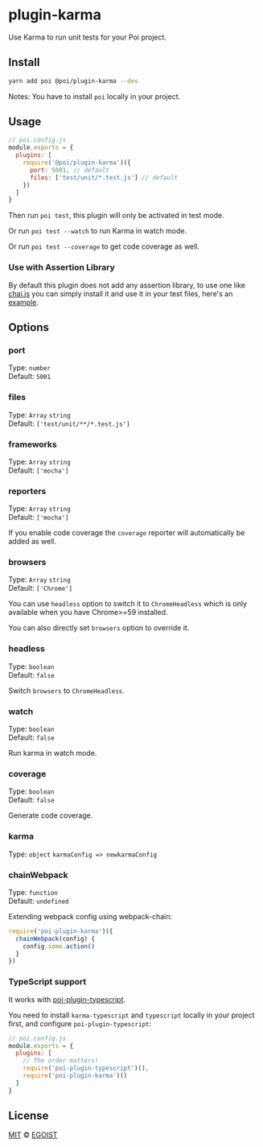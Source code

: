 # plugin-karma

Use Karma to run unit tests for your Poi project.

## Install

```bash
yarn add poi @poi/plugin-karma --dev
```

Notes: You have to install `poi` locally in your project.

## Usage

```js
// poi.config.js
module.exports = {
  plugins: [
    require('@poi/plugin-karma')({
      port: 5001, // default
      files: ['test/unit/*.test.js'] // default
    })
  ]
}
```

Then run `poi test`, this plugin will only be activated in test mode.

Or run `poi test --watch` to run Karma in watch mode.

Or run `poi test --coverage` to get code coverage as well.

### Use with Assertion Library

By default this plugin does not add any assertion library, to use one like [chai.js](http://www.chaijs.com/) you can simply install it and use it in your test files, here's an [example](./example/App.test.js).

## Options

### port

Type: `number`<br>
Default: `5001`

### files

Type: `Array` `string`<br>
Default: `['test/unit/**/*.test.js']`

### frameworks

Type: `Array` `string`<br>
Default: `['mocha']`

### reporters

Type: `Array` `string`<br>
Default: `['mocha']`

If you enable code coverage the `coverage` reporter will automatically be added as well.

### browsers

Type: `Array` `string`<br>
Default: `['Chrome']`

You can use `headless` option to switch it to `ChromeHeadless` which is only available when you have Chrome>=59 installed.

You can also directly set `browsers` option to override it.

### headless

Type: `boolean`<br>
Default: `false`

Switch `browsers` to `ChromeHeadless`.

### watch

Type: `boolean`<br>
Default: `false`

Run karma in watch mode.

### coverage

Type: `boolean`<br>
Default: `false`

Generate code coverage.

### karma

Type: `object` `karmaConfig => newkarmaConfig`

### chainWebpack

Type: `function`<br>
Default: `undefined`

Extending webpack config using webpack-chain:

```js
require('poi-plugin-karma')({
  chainWebpack(config) {
    config.some.action()
  }
})
```

### TypeScript support

It works with [poi-plugin-typescript](https://github.com/egoist/poi/tree/master/packages/poi-plugin-typescript).

You need to install `karma-typescript` and `typescript` locally in your project first, and configure `poi-plugin-typescript`:

```js
// poi.config.js
module.exports = {
  plugins: [
    // The order matters!
    require('poi-plugin-typescript')(),
    require('poi-plugin-karma')()
  ]
}
```

## License

[MIT](https://oss.ninja/mit/egoist) &copy; [EGOIST](https://github.com/egoist)

